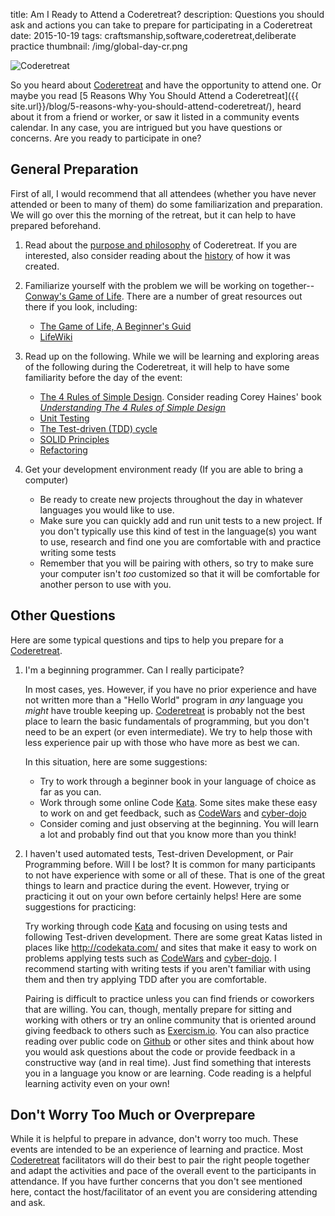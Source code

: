 title: Am I Ready to Attend a Coderetreat?
description: Questions you should ask and actions you can take to prepare for participating in a Coderetreat
date: 2015-10-19
tags: craftsmanship,software,coderetreat,deliberate practice
thumbnail: /img/global-day-cr.png

![Coderetreat](/img/coderetreat_logo.png)

So you heard about [Coderetreat] and have the opportunity to attend one. Or maybe you read [5 Reasons Why You Should Attend a Coderetreat]({{ site.url}}/blog/5-reasons-why-you-should-attend-coderetreat/), heard about it from a friend or worker, or saw it listed in a community events calendar. In any case, you are intrigued but you have questions or concerns. Are you ready to participate in one?

## General Preparation

First of all, I would recommend that all attendees (whether you have never attended or been to many of them) do some familiarization and preparation. We will go over this the morning of the retreat, but it can help to have prepared beforehand.

1. Read about the [purpose and philosophy](http://coderetreat.org/about) of Coderetreat. If you are interested, also consider reading about the [history](http://coderetreat.org/history) of how it was created.

2. Familiarize yourself with the problem we will be working on together--[Conway's Game of Life](http://coderetreat.org/gol). There are a number of great resources out there if you look, including:
    * [The Game of Life, A Beginner's Guid](http://www.theguardian.com/science/alexs-adventures-in-numberland/2014/dec/15/the-game-of-life-a-beginners-guide)
    * [LifeWiki](http://www.conwaylife.com/wiki/Main_Page)

3. Read up on the following. While we will be learning and exploring areas of the following during the Coderetreat, it will help to have some familiarity before the day of the event:
    * [The 4 Rules of Simple Design](http://c2.com/cgi/wiki?XpSimplicityRules). Consider reading Corey Haines' book [*Understanding The 4 Rules of Simple Design*](https://leanpub.com/4rulesofsimpledesign)
    * [Unit Testing](https://en.wikipedia.org/wiki/Unit_testing)
    * [The Test-driven (TDD) cycle](https://en.wikipedia.org/wiki/Test-driven_development)
    * [SOLID Principles](https://en.wikipedia.org/wiki/SOLID_(object-oriented_design))
    * [Refactoring](http://refactoring.com)

4. Get your development environment ready (If you are able to bring a computer)
    * Be ready to create new projects throughout the day in whatever languages you would like to use.
    * Make sure you can quickly add and run unit tests to a new project. If you don't typically use this kind of test in the language(s) you want to use, research and find one you are comfortable with and practice writing some tests
    * Remember that you will be pairing with others, so try to make sure your computer isn't *too* customized so that it will be comfortable for another person to use with you.

## Other Questions

Here are some typical questions and tips to help you prepare for a [Coderetreat].

1. I'm a beginning programmer. Can I really participate?

    In most cases, yes. However, if you have no prior experience and have not written more than a "Hello World" program in *any* language you *might* have trouble keeping up. [Coderetreat] is probably not the best place to learn the basic fundamentals of programming, but you don't need to be an expert (or even intermediate). We try to help those with less experience pair up with those who have more as best we can.

    In this situation, here are some suggestions:

    * Try to work through a beginner book in your language of choice as far as you can.
    * Work through some online Code [Kata]. Some sites make these easy to work on and get feedback, such as [CodeWars] and [cyber-dojo]
    * Consider coming and just observing at the beginning. You will learn a lot and probably find out that you know more than you think!

2. I haven't used automated tests, Test-driven Development, or Pair Programming before. Will I be lost?
    It is common for many participants to not have experience with some or all of these. That is one of the great things to learn and practice during the event. However, trying or practicing it out on your own before certainly helps! Here are some suggestions for practicing:

    Try working through code [Kata] and focusing on using tests and following Test-driven development. There are some great Katas listed in places like http://codekata.com/ and sites that make it easy to work on problems applying tests such as [CodeWars] and [cyber-dojo]. I recommend starting with writing tests if you aren't familiar with using them and then try applying TDD after you are comfortable.

    Pairing is difficult to practice unless you can find friends or coworkers that are willing. You can, though, mentally prepare for sitting and working with others or try an online community that is oriented around giving feedback to others such as [Exercism.io](http://exercism.io). You can also practice reading over public code on [Github](http://www.github.com) or other sites and think about how you would ask questions about the code or provide feedback in a constructive way (and in real time). Just find something that interests you in a language you know or are learning. Code reading is a helpful learning activity even on your own!

## Don't Worry Too Much or Overprepare

While it is helpful to prepare in advance, don't worry too much. These events are intended to be an experience of learning and practice. Most [Coderetreat] facilitators will do their best to pair the right people together and adapt the activities and pace of the overall event to the participants in attendance. If you have further concerns that you don't see mentioned here, contact the host/facilitator of an event you are considering attending and ask.

[Global Day of Coderetreat]: http://globalday.coderetreat.org
[Kata]: https://en.wikipedia.org/wiki/Kata_(programming)
[Coderetreat]: http://coderetreat.org
[CodeWars]: www.codewars.com/r/evX2LA
[cyber-dojo]: http://cyber-dojo.org/
 
